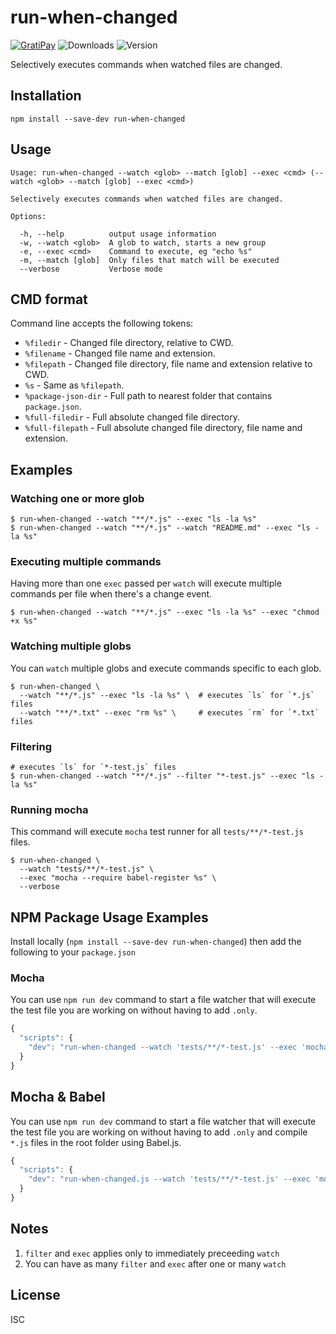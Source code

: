 # run-when-changed

[![GratiPay](https://img.shields.io/gratipay/user/alexgorbatchev.svg)](https://gratipay.com/alexgorbatchev/)
![Downloads](https://img.shields.io/npm/dm/run-when-changed.svg)
![Version](https://img.shields.io/npm/v/run-when-changed.svg)

Selectively executes commands when watched files are changed.

## Installation

```
npm install --save-dev run-when-changed
```

## Usage

```
Usage: run-when-changed --watch <glob> --match [glob] --exec <cmd> (--watch <glob> --match [glob] --exec <cmd>)

Selectively executes commands when watched files are changed.

Options:

  -h, --help          output usage information
  -w, --watch <glob>  A glob to watch, starts a new group
  -e, --exec <cmd>    Command to execute, eg "echo %s"
  -m, --match [glob]  Only files that match will be executed
  --verbose           Verbose mode
```

## CMD format

Command line accepts the following tokens:

* `%filedir` - Changed file directory, relative to CWD.
* `%filename` - Changed file name and extension.
* `%filepath` - Changed file directory, file name and extension relative to CWD.
* `%s` - Same as `%filepath`.
* `%package-json-dir` - Full path to nearest folder that contains `package.json`.
* `%full-filedir` - Full absolute changed file directory.
* `%full-filepath` - Full absolute changed file directory, file name and extension.

## Examples

### Watching one or more glob

```
$ run-when-changed --watch "**/*.js" --exec "ls -la %s"
$ run-when-changed --watch "**/*.js" --watch "README.md" --exec "ls -la %s"
```

### Executing multiple commands

Having more than one `exec` passed per `watch` will execute multiple commands per file when there's a change event.

```
$ run-when-changed --watch "**/*.js" --exec "ls -la %s" --exec "chmod +x %s"
```

### Watching multiple globs 

You can `watch` multiple globs and execute commands specific to each glob. 

```
$ run-when-changed \
  --watch "**/*.js" --exec "ls -la %s" \  # executes `ls` for `*.js` files
  --watch "**/*.txt" --exec "rm %s" \     # executes `rm` for `*.txt` files
```

### Filtering

```
# executes `ls` for `*-test.js` files
$ run-when-changed --watch "**/*.js" --filter "*-test.js" --exec "ls -la %s"
```

### Running mocha

This command will execute `mocha` test runner for all `tests/**/*-test.js` files.

```
$ run-when-changed \
  --watch "tests/**/*-test.js" \
  --exec "mocha --require babel-register %s" \
  --verbose
```

## NPM Package Usage Examples

Install locally (`npm install --save-dev run-when-changed`) then add the following to your `package.json`

### Mocha

You can use `npm run dev` command to start a file watcher that will execute the test file you are working on without having to add `.only`.

```js
{
  "scripts": {
    "dev": "run-when-changed --watch 'tests/**/*-test.js' --exec 'mocha --require babel-register %s'"
  }
}
```

## Mocha & Babel

You can use `npm run dev` command to start a file watcher that will execute the test file you are working on without having to add `.only` and compile `*.js` files in the root folder using Babel.js.

```js
{
  "scripts": {
    "dev": "run-when-changed.js --watch 'tests/**/*-test.js' --exec 'mocha --require babel-register %s' --watch '*.js' --exec 'babel %s --out-dir ./lib --source-maps'"
  }
}
```

## Notes

1. `filter` and `exec` applies only to immediately preceeding `watch`
1. You can have as many `filter` and `exec` after one or many `watch`

## License

ISC
